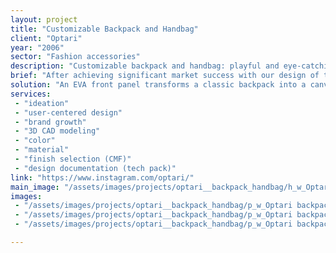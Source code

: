 ```yaml
---
layout: project
title: "Customizable Backpack and Handbag"
client: "Optari"
year: "2006"
sector: "Fashion accessories"
description: "Customizable backpack and handbag: playful and eye-catching back-to-school accessories."
brief: "After achieving significant market success with our design of the Sol Tote, Optari requested us to create several more products for their brand."
solution: "An EVA front panel transforms a classic backpack into a canvas for customizable play. The small, purse-size crossover is a form factor that allows for playful fashion every day."
services:
 - "ideation"
 - "user-centered design"
 - "brand growth"
 - "3D CAD modeling"
 - "color"
 - "material"
 - "finish selection (CMF)"
 - "design documentation (tech pack)"
link: "https://www.instagram.com/optari/"
main_image: "/assets/images/projects/optari__backpack_handbag/h_w_Optari backpack_.jpg"
images:
 - "/assets/images/projects/optari__backpack_handbag/p_w_Optari backpack_01.jpg"
 - "/assets/images/projects/optari__backpack_handbag/p_w_Optari backpack_02.jpg"
 - "/assets/images/projects/optari__backpack_handbag/p_w_Optari backpack_03.jpg"

---
```

